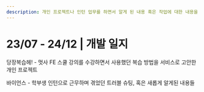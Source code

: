 ```yaml
---
description: 개인 프로젝트나 인턴 업무를 하면서 알게 된 내용 혹은 작업에 대한 내용을 기록했습니다.
---
```


# 23/07 - 24/12 | 개발 일지

당장복습헤! - 멋사 FE 스쿨 강의를 수강하면서 사용했던 복습 방법을 서비스로 고안한 개인 프로젝트

바이언스 - 학부생 인턴으로 근무하며 겪었던 트러블 슈팅, 혹은 새롭게 알게된 내용들
